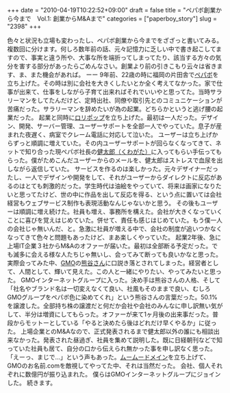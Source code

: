 +++
date = "2010-04-19T10:22:52+09:00"
draft = false
title = "ペパボ創業から今まで　Vol.1: 創業からM&amp;Aまで"
categories = ["paperboy_story"]
slug = "2398"
+++

色々と状況も立場も変わったし、ペパボ創業から今までをざざっと書いてみる。複数回に分けます。何しろ数年前の話、元々記憶力に乏しい中で書き起こしてますので、事実と違う所や、大事な所を端折ってしまってたり、該当する方々の気分を害する部分があったらごめんなさい。創業より前の引きこもり云々は省きます、ま、また機会があれば。
ーー
9年前、22歳の時に福岡の片田舎で<a href="http://paperboy.co.jp" target="_blank">ペパボ</a>を立ち上げた。その時は別に会社を大きくしたいとか全く考えてなかった。家で仕事が出来て、仕事をしながら子育て出来ればそれでいいやと思ってた。当時サラリーマンをしてたんだけど、定時出社、同僚や取引先とのコミュニケーションが苦痛だった。サラリーマンを辞めたいが為の起業。どちらかというと逃げ腰の起業だった。
起業と同時に<a href="http://lolipop.jp" target="_blank">ロリポップ</a>を立ち上げた。最初は一人だった。デザイン、開発、サーバー管理、ユーザーサポートを全部一人でやっていた。息子が産まれた夜遅く、病室でクレーム電話に対応して泣いた。
ユーザーは立ち上げからずっと順調に増えていた。その内ユーザーサポートが回らなくなってきて、ネットで知り合った現ペパボ社長の<a href="http://kentarow.jugem.jp" target="_blank">健太郎（くわがた）</a>に入ってもらい手伝ってもらった。僕がためこんだユーザーからのメールを、健太郎はストレスで血尿を出しながら返信していた。
サービスを作るのは楽しかった。元々デザイナーだったし、一人でデザインや開発をして、それがユーザーからダイレクトに反応があるのはとても刺激的だった。学生時代は油絵をやっていて、将来は画家になりたいと思ってたけど、世の中に作品を出して反応を得る、という点に置いては会社経営もウェブサービス制作も表現活動なんじゃないかと思う。
その後もユーザーは順調に増え続けた。社員も増え、事務所を構えた。会社が大きくなっていくことに喜びを覚えはじめていた。併せて、責任も感じはじめていた。もう僕一人の会社じゃ無いんだ、と。急激に社員が増える中で、会社の制度が追いつかなくなってきて色々と問題もあったけど、まあ楽しくやっていた。
起業2年後、急に上場IT企業３社からM&Aのオファーが届いた。最初は全部断る予定だった。でも滅多に会える様な人たちじゃ無いし、会ってみて断っても良いかなと思った。実際会ってみた中、<a href="http://gmo.jp" target="_blank">GMO</a>の<a href="http://twitter.com/m_kumagai" target="_blank">熊谷さん</a>に口説き落とされてしまった。経営者として、人間として、輝いて見えた。この人と一緒にやりたい、やってみたいと思った。
GMOインターネットグループに入った。決め手は熊谷さんの人格、そして「社名やブランド名は一切変えなくて良い、社風もそのままで良い、むしろGMOグループをペパボ色に染めてくれ」という熊谷さんの言葉だった。50.1%を譲渡した。全部持ち株の譲渡だと何だか会社や会社のみんなに申し訳無い気がして、半分は増資にしてもらった。オファーが来て1ヶ月後の出来事だった。普段からモットーとしている「やると決めたら後はどれだけ早くやるか」に従った。
上場企業とのM&Aなので、正式発表されるまで健太郎以外の誰にも相談出来なかった。発表された昼過ぎ、社員を集めて説明した。既に日経朝刊などで知っていた社員も居て、自分の口から伝えられ無かった事を申し訳なく思った。「えーっ、まじで…」という声もあった。<a href="http://muumuu-domain.com" target="_blank">ムームードメイン</a>を立ち上げて、GMOのお名前.comを敵視してやってた中、それは当然だった。
会社、個人それぞれに数億円が振り込まれた。
僕らはGMOインターネットグループにジョインした。
続きます。
